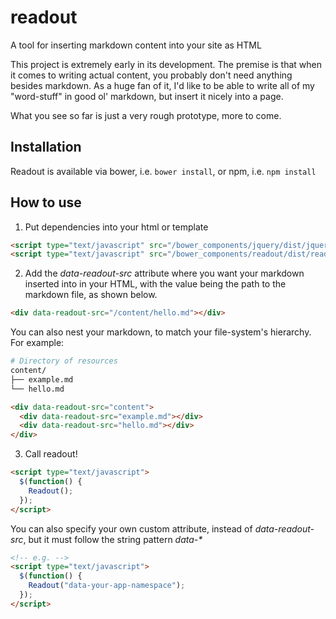 # readout
A tool for inserting markdown content into your site as HTML

This project is extremely early in its development. The premise is that when it comes to writing actual content, you probably don't need anything besides markdown. As a huge fan of it, I'd like to be able to write all of my "word-stuff" in good ol' markdown, but insert it nicely into a page.

What you see so far is just a very rough prototype, more to come.

## Installation

Readout is available via bower, i.e. `bower install`, or npm, i.e. `npm install`

## How to use

1. Put dependencies into your html or template

```html
<script type="text/javascript" src="/bower_components/jquery/dist/jquery.min.js"></script>
<script type="text/javascript" src="/bower_components/readout/dist/readout.js"></script>
```

2. Add the *data-readout-src* attribute where you want your markdown inserted into in your HTML, with the value being the path to the markdown file, as shown below.

```html
<div data-readout-src="/content/hello.md"></div>
```

  You can also nest your markdown, to match your file-system's hierarchy. For example:

```bash
# Directory of resources
content/
├── example.md
└── hello.md
```

```html
<div data-readout-src="content">
  <div data-readout-src="example.md"></div>
  <div data-readout-src="hello.md"></div>
</div>
```

3. Call readout!

```html
<script type="text/javascript">
  $(function() {
    Readout();
  });
</script>
```
  You can also specify your own custom attribute, instead of *data-readout-src*, but it must follow the string pattern *data-\**

```html
<!-- e.g. -->
<script type="text/javascript">
  $(function() {
    Readout("data-your-app-namespace");
  });
</script>
```
